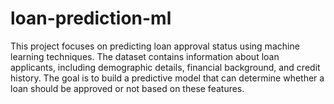 # loan-prediction-ml
This project focuses on predicting loan approval status using machine learning techniques. The dataset contains information about loan applicants, including demographic details, financial background, and credit history. The goal is to build a predictive model that can determine whether a loan should be approved or not based on these features.
